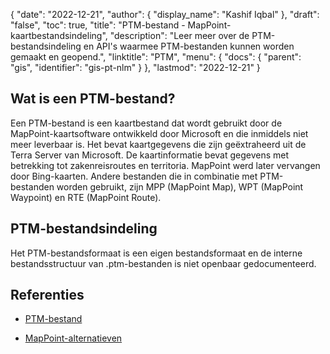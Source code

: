 {
  "date": "2022-12-21",
  "author": {
    "display_name": "Kashif Iqbal"
},
  "draft": "false",
  "toc": true,
  "title": "PTM-bestand - MapPoint-kaartbestandsindeling",
  "description": "Leer meer over de PTM-bestandsindeling en API's waarmee PTM-bestanden kunnen worden gemaakt en geopend.",
  "linktitle": "PTM",
  "menu": {
    "docs": {
      "parent": "gis",
      "identifier": "gis-pt-nlm"
}
},
  "lastmod": "2022-12-21"
}

## Wat is een PTM-bestand?

Een PTM-bestand is een kaartbestand dat wordt gebruikt door de MapPoint-kaartsoftware ontwikkeld door Microsoft en die inmiddels niet meer leverbaar is. Het bevat kaartgegevens die zijn geëxtraheerd uit de Terra Server van Microsoft. De kaartinformatie bevat gegevens met betrekking tot zakenreisroutes en territoria. MapPoint werd later vervangen door Bing-kaarten. Andere bestanden die in combinatie met PTM-bestanden worden gebruikt, zijn MPP (MapPoint Map), WPT (MapPoint Waypoint) en RTE (MapPoint Route).

## PTM-bestandsindeling

Het PTM-bestandsformaat is een eigen bestandsformaat en de interne bestandsstructuur van .ptm-bestanden is niet openbaar gedocumenteerd.

## Referenties ##

* [PTM-bestand](https://social.microsoft.com/Forums/en-US/home?forum=streetsandtrips)

* [MapPoint-alternatieven](https://www.microsoft.com/en-us/maps/mappoint-alternatives)


